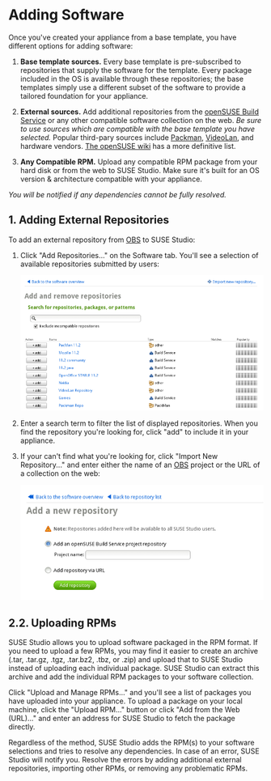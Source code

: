 # Adding Software

[OBS]:         http://build.opensuse.org/
[Packman]:     http://packman.links2linux.org/
[VideoLan]:    http://www.videolan.org/vlc/download-suse.html
[other-repos]: http://en.opensuse.org/Additional_package_repositories

Once you've created your appliance from a base template, you have different options for adding software:

1. **Base template sources.**  Every base template is pre-subscribed to
   repositories that supply the software for the template. Every package
   included in the OS is available through these repositories; the base
   templates simply use a different subset of the software to provide a
   tailored foundation for your appliance.

2. **External sources.**  Add additional repositories from the
   [openSUSE Build Service][OBS] or any other compatible software
   collection on the web. *Be sure to use sources which are compatible
   with the base template you have selected.*
   Popular third-pary sources include [Packman], [VideoLan],
   and hardware vendors.
   [The openSUSE wiki][other-repos] has a more definitive list.

3. **Any Compatible RPM.**  Upload any compatible RPM package from your
   hard disk or from the web to SUSE Studio. Make sure it's built for an
   OS version & architecture compatible with your appliance.

*You will be notified if any dependencies cannot be fully resolved.*


## 1. Adding External Repositories

To add an external repository from [OBS] to SUSE Studio:

1. Click "Add Repositories..." on the Software tab. You'll see
   a selection of available repositories submitted by users:

   ![Studio Qs Addrepo Overview](studio-qs-addrepo-overview.png)

2. Enter a search term to filter the list of displayed repositories.
   When you find the repository you're looking for, click "add" to
   include it in your appliance.

3. If your can't find what you're looking for, click "Import New
   Repository..." and enter either the name of an
   [OBS] project or the URL of a collection
   on the web:

   ![Studio Qs Addrepo Import](studio-qs-addrepo-import.png)


## 2.2. Uploading RPMs

SUSE Studio allows you to upload software packaged in the RPM format. If
you need to upload a few RPMs, you may find it easier to create
an archive (.tar, .tar.gz, .tgz, .tar.bz2, .tbz, or .zip) and upload
that to SUSE Studio instead of uploading each individual package. SUSE
Studio can extract this archive and add the individual RPM packages to
your software collection.

Click "Upload and Manage RPMs..." and you'll see a list of packages you
have uploaded into your appliance. To upload a package on your local
machine, click the "Upload RPM..." button or click "Add from the Web
(URL)..." and enter an address for SUSE Studio to fetch the package
directly.

Regardless of the method, SUSE Studio adds the RPM(s) to your software
selections and tries to resolve any dependencies. In case of an error,
SUSE Studio will notify you. Resolve the errors by adding additional
external repositories, importing other RPMs, or removing any problematic
RPMs.
